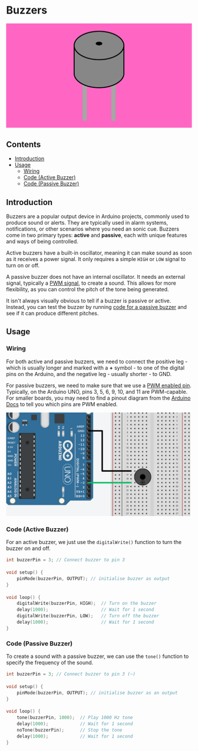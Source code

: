 # Buzzers

<img src="images/Thumbnail_Arduino_Buzzers.png" width="800">

## Contents
- [Introduction](#introduction)
- [Usage](#usage)
    - [Wiring](#wiring)
    - [Code (Active Buzzer)](#code-active-buzzer)
    - [Code (Passive Buzzer)](#code-passive-buzzer)

## Introduction
Buzzers are a popular output device in Arduino projects, commonly used to produce sound or alerts. They are typically used in alarm systems, notifications, or other scenarios where you need an sonic cue. Buzzers come in two primary types: **active** and **passive**, each with unique features and ways of being controlled. 

Active buzzers have a built-in oscillator, meaning it can make sound as soon as it receives a power signal. It only requires a simple <code>HIGH</code> or <code>LOW</code> signal to turn on or off. 

A passive buzzer does not have an internal oscillator. It needs an external signal, typically a [PWM signal](/examples/Output-Devices/Output-Types/Analog-PWM/README.md), to create a sound. This allows for more flexibility, as you can control the pitch of the tone being generated.

It isn't always visually obvious to tell if a buzzer is passive or active. Instead, you can test the buzzer by running [code for a passive buzzer](#code-passive-buzzer) and see if it can produce different pitches.

## Usage
### Wiring
For both active and passive buzzers, we need to connect the positive leg - which is usually longer and marked with a **+** symbol - to one of the digital pins on the Arduino, and the negative leg - usually shorter - to GND.

For passive buzzers, we need to make sure that we use a [PWM enabled pin](/examples/Output-Devices/Output-Types/Analog-PWM/README.md#configuring-pwm-output-pins). Typically, on the Arduino UNO, pins 3, 5, 6, 9, 10, and 11 are PWM-capable. For smaller boards, you may need to find a pinout diagram from the [Arduino Docs](https://docs.arduino.cc/hardware/) to tell you which pins are PWM enabled.

<img src="images/BuzzerWiring.png" width="500">

### Code (Active Buzzer)
For an active buzzer, we just use the `digitalWrite()` function to turn the buzzer on and off.

```cpp
int buzzerPin = 3; // Connect buzzer to pin 3

void setup() {
    pinMode(buzzerPin, OUTPUT); // initialise buzzer as output
}

void loop() {
    digitalWrite(buzzerPin, HIGH);  // Turn on the buzzer
    delay(1000);                    // Wait for 1 second
    digitalWrite(buzzerPin, LOW);   // Turn off the buzzer
    delay(1000);                    // Wait for 1 second
}
```

### Code (Passive Buzzer)
To create a sound with a passive buzzer, we can use the `tone()` function to specify the frequency of the sound.

```cpp
int buzzerPin = 3; // Connect buzzer to pin 3 (~)

void setup() {
    pinMode(buzzerPin, OUTPUT); // initialise buzzer as an output
}

void loop() {
    tone(buzzerPin, 1000);  // Play 1000 Hz tone
    delay(1000);            // Wait for 1 second
    noTone(buzzerPin);      // Stop the tone
    delay(1000);            // Wait for 1 second
}
```